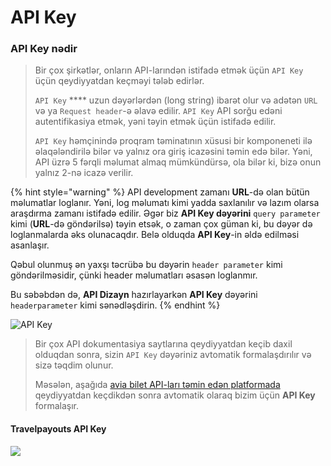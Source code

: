 # API Key

### API Key nədir

> Bir çox şirkətlər, onların API-larındən istifadə etmək üçün `API Key` üçün qeydiyyatdan keçməyi tələb edirlər.&#x20;
>
> `API Key` **** uzun dəyərlərdən (long string) ibarət olur və adətən `URL` və ya `Request header`-ə əlavə edilir. `API Key` API sorğu edəni autentifikasiya etmək, yəni təyin etmək üçün istifadə edilir.&#x20;
>
> `API Key` həmçinində proqram təminatının xüsusi bir komponeneti ilə əlaqələndirilə bilər və yalnız ora giriş icazəsini təmin edə bilər. Yəni, API üzrə 5 fərqli məlumat almaq mümkündürsə, ola bilər ki, bizə onun yalnız 2-nə icazə verilir.

{% hint style="warning" %}
API development zamanı **URL**-də olan bütün məlumatlar loglanır. Yəni, log məlumatı kimi yadda saxlanılır və lazım olarsa araşdırma zamanı istifadə edilir. Əgər biz **API Key dəyərini** `query parameter` kimi (**URL**-də göndərilsə) təyin etsək, o zaman çox güman ki, bu dəyər də loglanmalarda əks olunacaqdır. Belə olduqda **API Key**-in əldə edilməsi asanlaşır.&#x20;

Qəbul olunmuş ən yaxşı təcrübə bu dəyərin `header parameter` kimi göndərilməsidir, çünki header məlumatları əsasən loglanmır.

Bu səbəbdən də, **API Dizayn** hazırlayarkən **API Key** dəyərini `headerparameter` kimi sənədləşdirin.
{% endhint %}

![API Key](<../.gitbook/assets/api\_key (2).png>)

> Bir çox API dokumentasiya saytlarına qeydiyyatdan keçib daxil olduqdan sonra, sizin `API Key` dəyəriniz avtomatik formalaşdırılır və sizə təqdim olunur.&#x20;
>
> Məsələn, aşağıda [avia bilet API-ları təmin edən platformada](https://www.travelpayouts.com/) qeydiyyatdan keçdikdən sonra avtomatik olaraq bizim üçün **API Key** formalaşır.

#### Travelpayouts API Key

![](<../.gitbook/assets/api\_key\_edit 2.png>)
